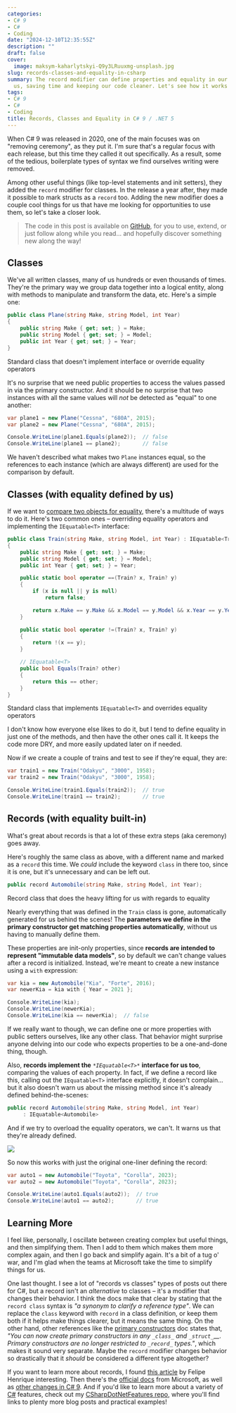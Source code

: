 ```yaml
---
categories:
- C# 9
- C#
- Coding
date: "2024-12-10T12:35:55Z"
description: ""
draft: false
cover:
  image: maksym-kaharlytskyi-Q9y3LRuuxmg-unsplash.jpg
slug: records-classes-and-equality-in-csharp
summary: The record modifier can define properties and equality in our classes for
  us, saving time and keeping our code cleaner. Let's see how it works!
tags:
- C# 9
- C#
- Coding
title: Records, Classes and Equality in C# 9 / .NET 5
---
```

When C# 9 was released in 2020, one of the main focuses was on "removing ceremony", as they put it. I'm sure that's a regular focus with each release, but this time they called it out specifically. As a result, some of the tedious, boilerplate types of syntax we find ourselves writing were removed.

Among other useful things (like top-level statements and init setters), they added the `record` modifier for classes. In the release a year after, they made it possible to mark structs as a `record` too. Adding the new modifier does a couple cool things for us that have me looking for opportunities to use them, so let's take a closer look.

> The code in this post is available on [GitHub](https://github.com/grantwinney/CSharpDotNetFeatures/tree/master/C%23%2009/RecordModifier), for you to use, extend, or just follow along while you read... and hopefully discover something new along the way!

## Classes

We've all written classes, many of us hundreds or even thousands of times. They're the primary way we group data together into a logical entity, along with methods to manipulate and transform the data, etc. Here's a simple one:

```csharp
public class Plane(string Make, string Model, int Year)
{
    public string Make { get; set; } = Make;
    public string Model { get; set; } = Model;
    public int Year { get; set; } = Year;
}
```

Standard class that doesn't implement interface or override equality operators

It's no surprise that we need public properties to access the values passed in via the primary constructor. And it should be no surprise that two instances with all the same values will _not_ be detected as "equal" to one another:

```csharp
var plane1 = new Plane("Cessna", "680A", 2015);
var plane2 = new Plane("Cessna", "680A", 2015);

Console.WriteLine(plane1.Equals(plane2));  // false
Console.WriteLine(plane1 == plane2);       // false
```

We haven't described what makes two `Plane` instances equal, so the references to each instance (which are always different) are used for the comparison by default.

## Classes (with equality defined by us)

If we want to [compare two objects for equality](https://grantwinney.com/csharp-compare-two-objects-for-equality/), there's a multitude of ways to do it. Here's two common ones – overriding equality operators and implementing the `IEquatable<T>` interface:

```csharp
public class Train(string Make, string Model, int Year) : IEquatable<Train>
{
    public string Make { get; set; } = Make;
    public string Model { get; set; } = Model;
    public int Year { get; set; } = Year;

    public static bool operator ==(Train? x, Train? y)
    {
        if (x is null || y is null)
            return false;

        return x.Make == y.Make && x.Model == y.Model && x.Year == y.Year;
    }

    public static bool operator !=(Train? x, Train? y)
    {
        return !(x == y);
    }

    // IEquatable<T>
    public bool Equals(Train? other)
    {
        return this == other;
    }
}
```

Standard class that implements `IEquatable<T>` and overrides equality operators

I don't know how everyone else likes to do it, but I tend to define equality in just one of the methods, and then have the other ones call it. It keeps the code more DRY, and more easily updated later on if needed.

Now if we create a couple of trains and test to see if they're equal, they are:

```csharp
var train1 = new Train("Odakyu", "3000", 1958);
var train2 = new Train("Odakyu", "3000", 1958);

Console.WriteLine(train1.Equals(train2));  // true
Console.WriteLine(train1 == train2);       // true
```

## Records (with equality built-in)

What's great about records is that a lot of these extra steps (aka ceremony) goes away.

Here's roughly the same class as above, with a different name and marked as a `record` this time. We _could_ include the keyword `class` in there too, since it is one, but it's unnecessary and can be left out.

```csharp
public record Automobile(string Make, string Model, int Year);
```

Record class that does the heavy lifting for us with regards to equality

Nearly everything that was defined in the `Train` class is gone, automatically generated for us behind the scenes! The **parameters we define in the primary constructor get matching properties automatically**, without us having to manually define them.

These properties are init-only properties, since **records are intended to represent "immutable data models"**, so by default we can't change values after a record is initialized. Instead, we're meant to create a new instance using a `with` expression:

```csharp
var kia = new Automobile("Kia", "Forte", 2016);
var newerKia = kia with { Year = 2021 };

Console.WriteLine(kia);
Console.WriteLine(newerKia);
Console.WriteLine(kia == newerKia);  // false
```

If we really want to though, we can define one or more properties with public setters ourselves, like any other class. That behavior might surprise anyone delving into our code who expects properties to be a one-and-done thing, though.

Also, **records implement the** *`*IEquatable<T>*`* **interface for us too**, comparing the values of each property. In fact, if we define a record like this, calling out the `IEquatable<T>` interface explicitly, it doesn't complain... but it also doesn't warn us about the missing method since it's already defined behind-the-scenes:

```csharp
public record Automobile(string Make, string Model, int Year)
     : IEquatable<Automobile>
```

And if we try to overload the equality operators, we can't. It warns us that they're already defined.

![](https://grantwinney.com/content/images/2024/12/image-1.png)

So now this works with just the original one-liner defining the record:

```csharp
var auto1 = new Automobile("Toyota", "Corolla", 2023);
var auto2 = new Automobile("Toyota", "Corolla", 2023);

Console.WriteLine(auto1.Equals(auto2));  // true
Console.WriteLine(auto1 == auto2);       // true
```

## Learning More

I feel like, personally, I oscillate between creating complex but useful things, and then simplifying them. Then I add to them which makes them more complex again, and then I go back and simplify again. It's a bit of a tug o' war, and I'm glad when the teams at Microsoft take the time to simplify things for us.

One last thought. I see a lot of "records vs classes" types of posts out there for C#, but a record isn't an _alternative_ to classes – it's a modifier that changes their behavior. I think the docs make that clear by stating that the `record class` syntax is _"a synonym to clarify a reference type"_. We can replace the `class` keyword with `record` in a class definition, or keep them both if it helps make things clearer, but it means the same thing. On the other hand, other references like the [primary constructors](https://learn.microsoft.com/en-us/dotnet/csharp/whats-new/csharp-12#primary-constructors) doc states that, _"You can now create primary constructors in any_ _`_class_`_ _and_ _`_struct_`__. Primary constructors are no longer restricted to_ _`_record_`_ _types."_, which makes it sound very separate. Maybe the `record` modifier changes behavior so drastically that it _should_ be considered a different type altogether?

If you want to learn more about records, I found [this article](https://falberthen.github.io/posts/cs10-records/) by Felipe Henrique interesting. Then there's the [official docs](https://learn.microsoft.com/en-us/dotnet/csharp/language-reference/builtin-types/record) from Microsoft, as well as [other changes in C# 9](https://learn.microsoft.com/en-us/dotnet/csharp/whats-new/csharp-version-history#c-version-9). And if you'd like to learn more about a variety of [C#](https://grantwinney.com/tag/csharp/) features, check out my [CSharpDotNetFeatures repo](https://github.com/grantwinney/CSharpDotNetFeatures), where you'll find links to plenty more blog posts and practical examples!